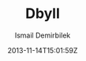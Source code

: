 ---
title: "Dbyll"
github: https://github.com/dbtek/dbyll
demo: http://dbtek.github.io/dbyll/
author: Ismail Demirbilek
ssg:
  - Jekyll
cms:
  - No Cms
date: 2013-11-14T15:01:59Z
github_branch: master
description: "Stylish, minimalistic theme for jekyll."
---